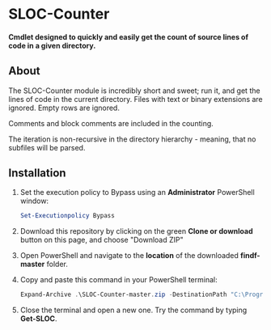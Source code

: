 # SLOC-Counter

#### Cmdlet designed to quickly and easily get the count of source lines of code in a given directory.

## About

The SLOC-Counter module is incredibly short and sweet; run it, and get the lines of code in the current directory.
Files with text or binary extensions are ignored. Empty rows are ignored.

Comments and block comments are included in the counting.

The iteration is non-recursive in the directory hierarchy - meaning, that no subfiles will be parsed.

## Installation

1. Set the execution policy to Bypass using an **Administrator** PowerShell window:

   ```powershell
   Set-Executionpolicy Bypass
   ```

2. Download this repository by clicking on the green **Clone or download** button on this page, and choose "Download ZIP"

3. Open PowerShell and navigate to the **location** of the downloaded **findf-master** folder.

4. Copy and paste this command in your PowerShell terminal:

   ```powershell
   Expand-Archive .\SLOC-Counter-master.zip -DestinationPath "C:\Program Files\WindowsPowerShell\Modules"; mv "C:\Program Files\WindowsPowerShell\Modules\SLOC-Counter-master" "C:\Program Files\WindowsPowerShell\Modules\SLOC-Counter"
   ```


5. Close the terminal and open a new one. Try the command by typing **Get-SLOC**.

